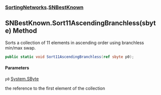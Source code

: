 ### [SortingNetworks](SortingNetworks.md 'SortingNetworks').[SNBestKnown](SortingNetworks.SNBestKnown.md 'SortingNetworks.SNBestKnown')

## SNBestKnown.Sort11AscendingBranchless(sbyte) Method

Sorts a collection of 11 elements in ascending order using branchless min/max swap.

```csharp
public static void Sort11AscendingBranchless(ref sbyte p0);
```
#### Parameters

<a name='SortingNetworks.SNBestKnown.Sort11AscendingBranchless(sbyte).p0'></a>

`p0` [System.SByte](https://docs.microsoft.com/en-us/dotnet/api/System.SByte 'System.SByte')

the reference to the first element of the collection